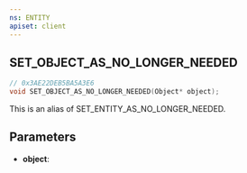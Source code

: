```yaml
---
ns: ENTITY
apiset: client
---
```

## SET_OBJECT_AS_NO_LONGER_NEEDED

```c
// 0x3AE22DEB5BA5A3E6
void SET_OBJECT_AS_NO_LONGER_NEEDED(Object* object);
```

This is an alias of SET_ENTITY_AS_NO_LONGER_NEEDED.

## Parameters
* **object**:



